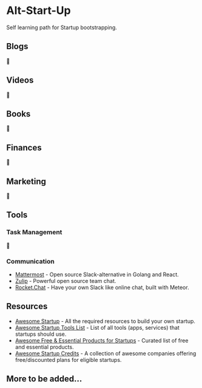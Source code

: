 # Alt-Start-Up
Self learning path for Startup bootstrapping.

## Blogs

:construction:

## Videos

:construction:

## Books

:construction:

## Finances

:construction:

## Marketing

:construction:

## Tools

### Task Management

:construction:

### Communication

* [Mattermost](https://github.com/mattermost/mattermost-server) - Open source Slack-alternative in Golang and React.
* [Zulip](https://github.com/zulip/zulip) - Powerful open source team chat.
* [Rocket.Chat](https://github.com/RocketChat/Rocket.Chat) - Have your own Slack like online chat, built with Meteor.

## Resources

* [Awesome Startup](https://github.com/KrishMunot/awesome-startup) - All the required resources to build your own startup.
* [Awesome Startup Tools List](https://github.com/Ibexoft/awesome-startup-tools-list) - List of all tools (apps, services) that startups should use.
* [Awesome Free & Essential Products for Startups](https://github.com/jitenbansal/awesome-free-and-essential-products-for-startups) - Curated list of free and essential products.
* [Awesome Startup Credits](https://github.com/dakshshah96/awesome-startup-credits) - A collection of awesome companies offering free/discounted plans for eligible startups.

## More to be added...
